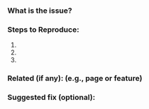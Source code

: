 ### What is the issue?

### Steps to Reproduce:
1.
2.
3.

### Related (if any): (e.g., page or feature)

### Suggested fix (optional):
